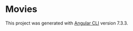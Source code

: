 # Movies

This project was generated with [Angular CLI](https://github.com/angular/angular-cli) version 7.3.3.
